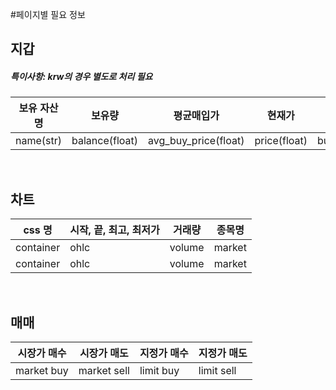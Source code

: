 #페이지별 필요 정보

## 지갑

##### 특이사항: krw의 경우 별도로 처리 필요

| 보유 자산명 | 보유량         | 평균매입가           | 현재가       | 매수금액         |
| ----------- | -------------- | -------------------- | ------------ | ---------------- |
| name(str)   | balance(float) | avg_buy_price(float) | price(float) | buy_price(float) |

<br>

## 차트

| css 명    | 시작, 끝, 최고, 최저가 | 거래량 | 종목명 |
| --------- | ---------------------- | ------ | ------ |
| container | ohlc                   | volume | market |
| container | ohlc                   | volume | market |

<br>

## 매매

| 시장가 매수 | 시장가 매도 | 지정가 매수 | 지정가 매도 |
| ----------- | ----------- | ----------- | ----------- |
| market buy  | market sell | limit buy   | limit sell  |
